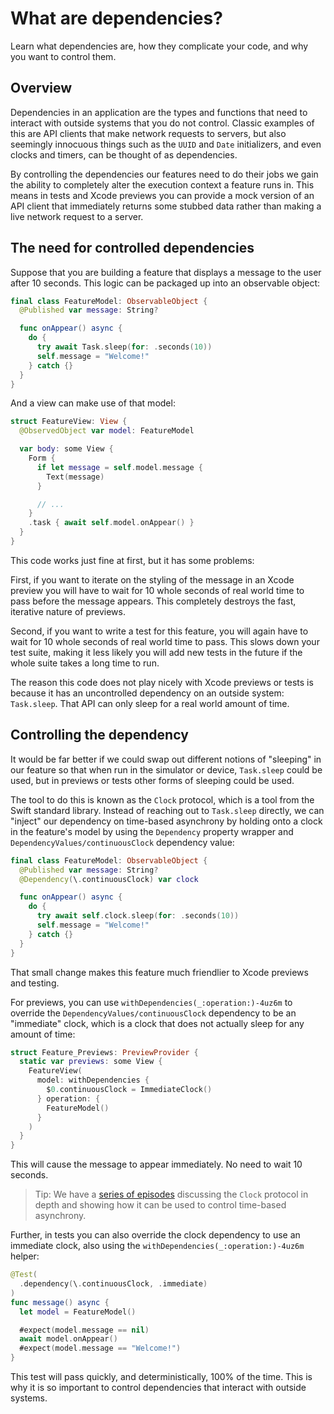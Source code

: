 # What are dependencies?

Learn what dependencies are, how they complicate your code, and why you want to control them.

## Overview

Dependencies in an application are the types and functions that need to interact with outside
systems that you do not control. Classic examples of this are API clients that make network requests
to servers, but also seemingly innocuous things such as the `UUID` and `Date` initializers, and even
clocks and timers, can be thought of as dependencies.

By controlling the dependencies our features need to do their jobs we gain the ability to completely
alter the execution context a feature runs in. This means in tests and Xcode previews you can
provide a mock version of an API client that immediately returns some stubbed data rather than
making a live network request to a server.

## The need for controlled dependencies

Suppose that you are building a feature that displays a message to the user after 10 seconds. This
logic can be packaged up into an observable object:

```swift
final class FeatureModel: ObservableObject {
  @Published var message: String?

  func onAppear() async {
    do {
      try await Task.sleep(for: .seconds(10))
      self.message = "Welcome!"
    } catch {}
  }
}
```

And a view can make use of that model:

```swift
struct FeatureView: View {
  @ObservedObject var model: FeatureModel

  var body: some View {
    Form {
      if let message = self.model.message {
        Text(message)
      }

      // ...
    }
    .task { await self.model.onAppear() }
  }
}
```

This code works just fine at first, but it has some problems:

First, if you want to iterate on the styling of the message in an Xcode preview you will have to
wait for 10 whole seconds of real world time to pass before the message appears. This completely
destroys the fast, iterative nature of previews.

Second, if you want to write a test for this feature, you will again have to wait for 10 whole
seconds of real world time to pass. This slows down your test suite, making it less likely you will
add new tests in the future if the whole suite takes a long time to run.

The reason this code does not play nicely with Xcode previews or tests is because it has an
uncontrolled dependency on an outside system: `Task.sleep`. That API can only sleep for a real world
amount of time.

## Controlling the dependency

It would be far better if we could swap out different notions of "sleeping" in our feature so that
when run in the simulator or device, `Task.sleep` could be used, but in previews or tests other
forms of sleeping could be used.

The tool to do this is known as the `Clock` protocol, which is a tool from the Swift standard
library. Instead of reaching out to `Task.sleep` directly, we can "inject" our dependency on
time-based asynchrony by holding onto a clock in the feature's model by using the ``Dependency``
property  wrapper and ``DependencyValues/continuousClock`` dependency value:

```swift
final class FeatureModel: ObservableObject {
  @Published var message: String?
  @Dependency(\.continuousClock) var clock

  func onAppear() async {
    do {
      try await self.clock.sleep(for: .seconds(10))
      self.message = "Welcome!"
    } catch {}
  }
}
```

That small change makes this feature much friendlier to Xcode previews and testing.

For previews, you can use ``withDependencies(_:operation:)-4uz6m`` to override the
``DependencyValues/continuousClock`` dependency to be an "immediate" clock, which is a clock that
does not actually sleep for any amount of time:

```swift
struct Feature_Previews: PreviewProvider {
  static var previews: some View {
    FeatureView(
      model: withDependencies {
        $0.continuousClock = ImmediateClock()
      } operation: {
        FeatureModel()
      }
    )
  }
}
```

This will cause the message to appear immediately. No need to wait 10 seconds.

> Tip: We have a [series of episodes][clocks-collection] discussing the `Clock` protocol in depth
and showing how it can be used to control time-based asynchrony.

Further, in tests you can also override the clock dependency to use an immediate clock, also using
the ``withDependencies(_:operation:)-4uz6m`` helper:

```swift
@Test(
  .dependency(\.continuousClock, .immediate)
)
func message() async {
  let model = FeatureModel()

  #expect(model.message == nil)
  await model.onAppear()
  #expect(model.message == "Welcome!")
}
```

This test will pass quickly, and deterministically, 100% of the time. This is why it is so
important to control dependencies that interact with outside systems.

[clocks-collection]: https://www.pointfree.co/collections/concurrency/clocks
